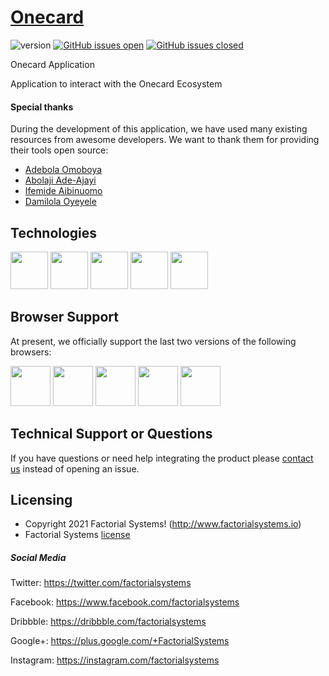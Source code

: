 # [Onecard ](https://recharge.onecardnigeria.com/static/media/lightlogo.b9e05b35b3e5fb8e0fc37b6c54783b00.svg)

![version](https://img.shields.io/badge/version-2.6.0-blue.svg) [![GitHub issues open](https://img.shields.io/github/issues/creativetimofficial/ct-material-dashboard-pro-angular.svg?maxAge=2592000)](https://github.com/creativetimofficial/ct-material-dashboard-pro-angular/issues?q=is%3Aopen+is%3Aissue) [![GitHub issues closed](https://img.shields.io/github/issues-closed-raw/creativetimofficial/ct-material-dashboard-pro-angular.svg?maxAge=2592000)](https://github.com/creativetimofficial/ct-material-dashboard-pro-angular/issues?q=is%3Aissue+is%3Aclosed)


Onecard Application

Application to interact with the Onecard Ecosystem

#### Special thanks
During the development of this application, we have used many existing resources from awesome developers. We want to thank them for providing their tools open source:
- [Adebola Omoboya](https://github.com/adebola)
- [Abolaji Ade-Ajayi](https://github.com/adebola)
- [Ifemide Aibinuomo](https://github.com/adebola)
- [Damilola Oyeyele](https://github.com/adebola)

## Technologies

<img src="https://s3.amazonaws.com/creativetim_bucket/github/html.png" width="60" height="60" />
<img src="https://www.citypng.com/public/uploads/preview/js-javascript-round-logo-icon-png-11662226392lsrrajcm0y.png" width="60" height="60" />
<img src="https://getbootstrap.com/docs/5.3/assets/brand/bootstrap-logo-shadow.png" width="60" height="60" />
<img src="https://s3.amazonaws.com/creativetim_bucket/github/angular.png" width="60" height="60" />
<img src="https://artifacthub.io/image/40aa4ba5-9e02-4e3d-a43e-5cde73176261@3x" width="60" height="60" />


## Browser Support

At present, we officially support the last two versions of the following browsers:

<img src="https://s3.amazonaws.com/creativetim_bucket/github/browser/chrome.png" width="64" height="64"> <img src="https://s3.amazonaws.com/creativetim_bucket/github/browser/firefox.png" width="64" height="64"> <img src="https://s3.amazonaws.com/creativetim_bucket/github/browser/edge.png" width="64" height="64"> <img src="https://s3.amazonaws.com/creativetim_bucket/github/browser/safari.png" width="64" height="64"> <img src="https://s3.amazonaws.com/creativetim_bucket/github/browser/opera.png" width="64" height="64">


## Technical Support or Questions

If you have questions or need help integrating the product please [contact us](https://www.creative-tim.com/contact-us) instead of opening an issue.

## Licensing

- Copyright 2021 Factorial Systems! (http://www.factorialsystems.io)
- Factorial Systems [license](http://www.factorialsystems.io)


##### Social Media

Twitter: <https://twitter.com/factorialsystems>

Facebook: <https://www.facebook.com/factorialsystems>

Dribbble: <https://dribbble.com/factorialsystems>

Google+: <https://plus.google.com/+FactorialSystems>

Instagram: <https://instagram.com/factorialsystems>


